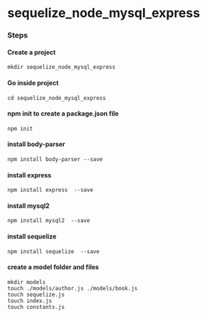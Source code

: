 # sequelize_node_mysql_express

### Steps ###

#### Create a project ####
`mkdir sequelize_node_mysql_express` 
#### Go inside project ####
`cd sequelize_node_mysql_express` 
#### npm init to create a package.json file ####
`npm init` 
#### install body-parser ####
`npm install body-parser --save` 
#### install express ####
`npm install express  --save` 
#### install mysql2 ####
`npm install mysql2  --save` 
#### install sequelize ####
`npm install sequelize  --save`

#### create a model folder and files

```
mkdir models
touch ./models/author.js ./models/book.js 
touch sequelize.js 
touch index.js
touch constants.js
```
